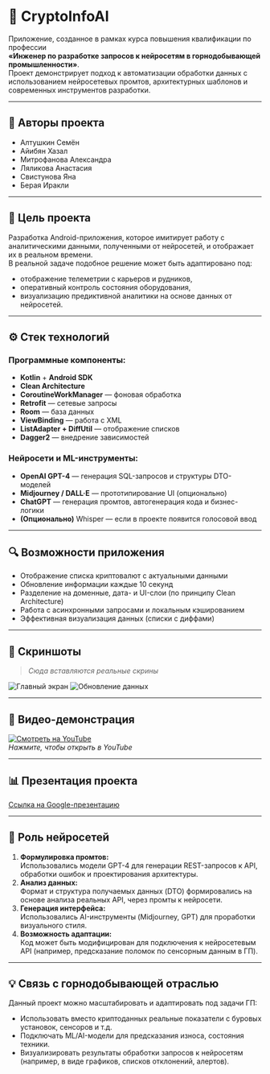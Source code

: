 # 📱 CryptoInfoAI

Приложение, созданное в рамках курса повышения квалификации по профессии  
**«Инженер по разработке запросов к нейросетям в горнодобывающей промышленности»**.  
Проект демонстрирует подход к автоматизации обработки данных с использованием нейросетевых промтов, архитектурных шаблонов и современных инструментов разработки.

---

## 👥 Авторы проекта

- Алтушкин Семён
- Айибян Хазал
- Митрофанова Александра
- Ляликова Анастасия
- Свистунова Яна
- Берая Иракли

---

## 🎯 Цель проекта

Разработка Android-приложения, которое имитирует работу с аналитическими данными, полученными от нейросетей, и отображает их в реальном времени.  
В реальной задаче подобное решение может быть адаптировано под:
- отображение телеметрии с карьеров и рудников,
- оперативный контроль состояния оборудования,
- визуализацию предиктивной аналитики на основе данных от нейросетей.

---

## ⚙️ Стек технологий

### Программные компоненты:
- **Kotlin** + **Android SDK**
- **Clean Architecture**
- **CoroutineWorkManager** — фоновая обработка
- **Retrofit** — сетевые запросы
- **Room** — база данных
- **ViewBinding** — работа с XML
- **ListAdapter + DiffUtil** — отображение списков
- **Dagger2** — внедрение зависимостей

### Нейросети и ML-инструменты:
- **OpenAI GPT-4** — генерация SQL-запросов и структуры DTO-моделей
- **Midjourney / DALL·E** — прототипирование UI (опционально)
- **ChatGPT** — генерация промтов, автогенерация кода и бизнес-логики
- **(Опционально)** Whisper — если в проекте появится голосовой ввод

---

## 🔍 Возможности приложения

- Отображение списка криптовалют с актуальными данными
- Обновление информации каждые 10 секунд
- Разделение на доменные, дата- и UI-слои (по принципу Clean Architecture)
- Работа с асинхронными запросами и локальным кэшированием
- Эффективная визуализация данных (списки с диффами)

---

## 📸 Скриншоты

> _Сюда вставляются реальные скрины_

![Главный экран](screenshots/main_screen.png)
![Обновление данных](screenshots/updating.png)

---

## 🎥 Видео-демонстрация

[![Смотреть на YouTube](https://img.youtube.com/vi/XXXXXXX/0.jpg)](https://www.youtube.com/watch?v=XXXXXXX)  
*Нажмите, чтобы открыть в YouTube*

---

## 📊 Презентация проекта

[Ссылка на Google-презентацию](https://docs.google.com/presentation/d/ВАШ_ID_ЗДЕСЬ)

---

## 🧠 Роль нейросетей

1. **Формулировка промтов:**  
   Использовались модели GPT-4 для генерации REST-запросов к API, обработки ошибок и проектирования архитектуры.
2. **Анализ данных:**  
   Формат и структура получаемых данных (DTO) формировались на основе анализа реальных API, через промты к нейросети.
3. **Генерация интерфейса:**  
   Использовались AI-инструменты (Midjourney, GPT) для проработки визуального стиля.
4. **Возможность адаптации:**  
   Код может быть модифицирован для подключения к нейросетевым API (например, предсказание поломок по сенсорным данным в ГП).

---

## 💡 Связь с горнодобывающей отраслью

Данный проект можно масштабировать и адаптировать под задачи ГП:
- Использовать вместо криптоданных реальные показатели с буровых установок, сенсоров и т.д.
- Подключать ML/AI-модели для предсказания износа, состояния техники.
- Визуализировать результаты обработки запросов к нейросетям (например, в виде графиков, списков отклонений, алертов).

